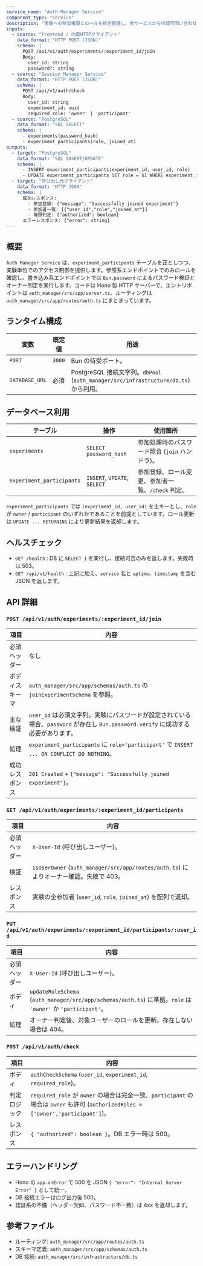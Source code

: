 ```yaml
---
service_name: "Auth Manager Service"
component_type: "service"
description: "実験への参加権限とロールを統合管理し、他サービスからの認可問い合わせに対して判定結果を返す。"
inputs:
  - source: "Frontend / 内部HTTPクライアント"
    data_format: "HTTP POST (JSON)"
    schema: |
      POST /api/v1/auth/experiments/:experiment_id/join
      Body:
        user_id: string
        password?: string
  - source: "Session Manager Service"
    data_format: "HTTP POST (JSON)"
    schema: |
      POST /api/v1/auth/check
      Body:
        user_id: string
        experiment_id: uuid
        required_role: 'owner' | 'participant'
  - source: "PostgreSQL"
    data_format: "SQL SELECT"
    schema: |
      - experiments(password_hash)
      - experiment_participants(role, joined_at)
outputs:
  - target: "PostgreSQL"
    data_format: "SQL INSERT/UPDATE"
    schema: |
      - INSERT experiment_participants(experiment_id, user_id, role)
      - UPDATE experiment_participants SET role = $1 WHERE experiment_id = $2 AND user_id = $3
  - target: "呼び出し元クライアント"
    data_format: "HTTP JSON"
    schema: |
      成功レスポンス:
        - 参加登録: {"message": "Successfully joined experiment"}
        - 参加者一覧: [{"user_id","role","joined_at"}]
        - 権限判定: {"authorized": boolean}
      エラーレスポンス: {"error": string}
---
```


## 概要

`Auth Manager Service` は、`experiment_participants` テーブルを正としつつ、実験単位でのアクセス制御を提供します。参照系エンドポイントでのみロールを確認し、書き込み系エンドポイントでは `Bun.password` によるパスワード検証とオーナー判定を実行します。コードは Hono 製 HTTP サーバーで、エントリポイントは `auth_manager/src/app/server.ts`、ルーティングは `auth_manager/src/app/routes/auth.ts` にまとまっています。

## ランタイム構成

| 変数 | 既定値 | 用途 |
| --- | --- | --- |
| `PORT` | `3000` | Bun の待受ポート。 |
| `DATABASE_URL` | 必須 | PostgreSQL 接続文字列。`dbPool` (`auth_manager/src/infrastructure/db.ts`) から利用。 |

## データベース利用

| テーブル | 操作 | 使用箇所 |
| --- | --- | --- |
| `experiments` | `SELECT password_hash` | 参加処理時のパスワード照合 (`join` ハンドラ)。 |
| `experiment_participants` | `INSERT`, `UPDATE`, `SELECT` | 参加登録、ロール変更、参加者一覧、`/check` 判定。 |

`experiment_participants` では `(experiment_id, user_id)` を主キーとし、`role` が `owner` / `participant` のいずれかであることを前提としています。ロール更新は `UPDATE ... RETURNING` により更新結果を返却します。

## ヘルスチェック

- `GET /health` : DB に `SELECT 1` を実行し、接続可否のみを返します。失敗時は 503。
- `GET /api/v1/health` : 上記に加え、`service` 名と `uptime`、`timestamp` を含む JSON を返します。

## API 詳細

### `POST /api/v1/auth/experiments/:experiment_id/join`

| 項目 | 内容 |
| --- | --- |
| 必須ヘッダー | なし |
| ボディスキーマ | `auth_manager/src/app/schemas/auth.ts` の `joinExperimentSchema` を参照。 |
| 主な検証 | `user_id` は必須文字列。実験にパスワードが設定されている場合、`password` が存在し `Bun.password.verify` に成功する必要があります。 |
| 処理 | `experiment_participants` に `role='participant'` で `INSERT ... ON CONFLICT DO NOTHING`。 |
| 成功レスポンス | `201 Created` + `{"message": "Successfully joined experiment"}`。 |

### `GET /api/v1/auth/experiments/:experiment_id/participants`

| 項目 | 内容 |
| --- | --- |
| 必須ヘッダー | `X-User-Id` (呼び出しユーザー)。 |
| 検証 | `isUserOwner` (`auth_manager/src/app/routes/auth.ts`) によりオーナー確認。失敗で 403。 |
| レスポンス | 実験の全参加者 (`user_id`, `role`, `joined_at`) を配列で返却。 |

### `PUT /api/v1/auth/experiments/:experiment_id/participants/:user_id`

| 項目 | 内容 |
| --- | --- |
| 必須ヘッダー | `X-User-Id` (呼び出しユーザー)。 |
| ボディ | `updateRoleSchema` (`auth_manager/src/app/schemas/auth.ts`) に準拠。`role` は `'owner'` か `'participant'`。 |
| 処理 | オーナー判定後、対象ユーザーのロールを更新。存在しない場合は 404。 |

### `POST /api/v1/auth/check`

| 項目 | 内容 |
| --- | --- |
| ボディ | `authCheckSchema` (`user_id`, `experiment_id`, `required_role`)。 |
| 判定ロジック | `required_role` が `owner` の場合は完全一致、`participant` の場合は `owner` も許可 (`authorizedRoles = ['owner','participant']`)。 |
| レスポンス | `{ "authorized": boolean }`。DB エラー時は 500。 |

## エラーハンドリング

- Hono の `app.onError` で 500 を JSON `{ "error": "Internal Server Error" }` として統一。
- DB 接続エラーはログ出力後 500。
- 認証系の不備（ヘッダー欠如、パスワード不一致）は 4xx を返却します。

## 参考ファイル

- ルーティング: `auth_manager/src/app/routes/auth.ts`
- スキーマ定義: `auth_manager/src/app/schemas/auth.ts`
- DB 接続: `auth_manager/src/infrastructure/db.ts`
